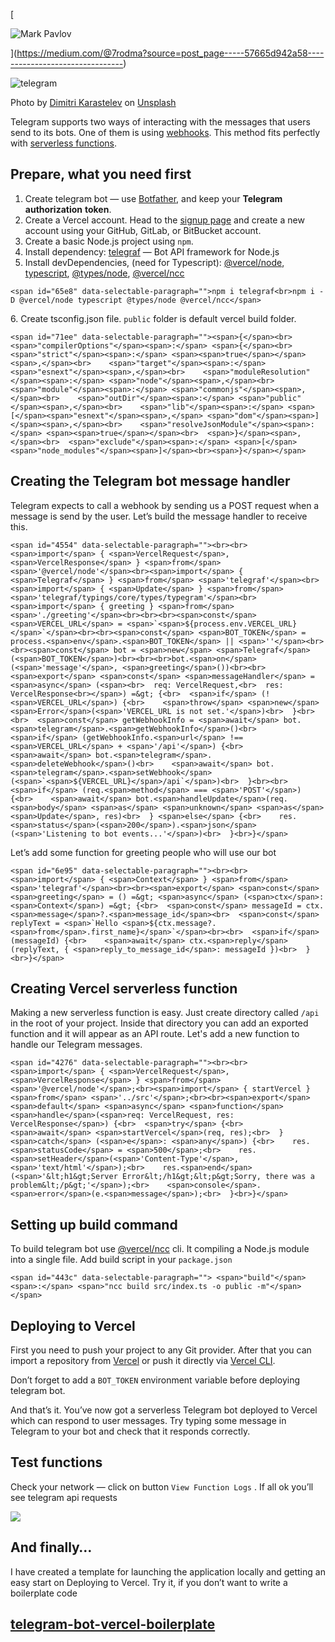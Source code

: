 [

![Mark Pavlov](https://miro.medium.com/v2/da:true/resize:fill:88:88/0*4M6MGD1oL3N8O62e)



](https://medium.com/@7rodma?source=post_page-----57665d942a58--------------------------------)

![telegram](https://miro.medium.com/v2/resize:fit:875/0*NjfkZAvKJstvmBHt)

Photo by [Dimitri Karastelev](https://unsplash.com/@dkfra19?utm_source=medium&utm_medium=referral) on [Unsplash](https://unsplash.com/?utm_source=medium&utm_medium=referral)

Telegram supports two ways of interacting with the messages that users send to its bots. One of them is using [webhooks](https://en.wikipedia.org/wiki/Webhook). This method fits perfectly with [serverless functions](https://en.wikipedia.org/wiki/Serverless_computing).

## Prepare, what you need first

1.  Create telegram bot — use [Botfather](https://t.me/botfather), and keep your **Telegram authorization** **token**.
2.  Create a Vercel account. Head to the [signup page](https://vercel.com/signup) and create a new account using your GitHub, GitLab, or BitBucket account.
3.  Create a basic Node.js project using `npm`.
4.  Install dependency: [telegraf](https://www.npmjs.com/package/telegraf) — Bot API framework for Node.js
5.  Install devDependencies, (need for Typescript): [@vercel/node](https://www.npmjs.com/package/@vercel/node), [typescript](https://www.npmjs.com/package/typescript), [@types/node](https://www.npmjs.com/package/@types/node), [@vercel/ncc](https://www.npmjs.com/package/@vercel/ncc)

```
<span id="65e8" data-selectable-paragraph="">npm i telegraf<br>npm i -D @vercel/node typescript @types/node @vercel/ncc</span>
```

6\. Create tsconfig.json file. `public` folder is default vercel build folder.

```
<span id="71ee" data-selectable-paragraph=""><span>{</span><br>  <span>"compilerOptions"</span><span>:</span> <span>{</span><br>    <span>"strict"</span><span>:</span> <span><span>true</span></span><span>,</span><br>    <span>"target"</span><span>:</span> <span>"esnext"</span><span>,</span><br>    <span>"moduleResolution"</span><span>:</span> <span>"node"</span><span>,</span><br>    <span>"module"</span><span>:</span> <span>"commonjs"</span><span>,</span><br>    <span>"outDir"</span><span>:</span> <span>"public"</span><span>,</span><br>    <span>"lib"</span><span>:</span> <span>[</span><span>"esnext"</span><span>,</span> <span>"dom"</span><span>]</span><span>,</span><br>    <span>"resolveJsonModule"</span><span>:</span> <span><span>true</span></span><br>  <span>}</span><span>,</span><br>  <span>"exclude"</span><span>:</span> <span>[</span><span>"node_modules"</span><span>]</span><br><span>}</span></span>
```

## Creating the Telegram bot message handler

Telegram expects to call a webhook by sending us a POST request when a message is send by the user. Let’s build the message handler to receive this.

```
<span id="4554" data-selectable-paragraph=""><br><br><span>import</span> { <span>VercelRequest</span>, <span>VercelResponse</span> } <span>from</span> <span>'@vercel/node'</span><br><span>import</span> { <span>Telegraf</span> } <span>from</span> <span>'telegraf'</span><br><span>import</span> { <span>Update</span> } <span>from</span> <span>'telegraf/typings/core/types/typegram'</span><br><span>import</span> { greeting } <span>from</span> <span>'./greeting'</span><br><br><br><span>const</span> <span>VERCEL_URL</span> = <span>`<span>${process.env.VERCEL_URL}</span>`</span><br><br><span>const</span> <span>BOT_TOKEN</span> = process.<span>env</span>.<span>BOT_TOKEN</span> || <span>''</span><br><br><span>const</span> bot = <span>new</span> <span>Telegraf</span>(<span>BOT_TOKEN</span>)<br><br><br>bot.<span>on</span>(<span>'message'</span>, <span>greeting</span>())<br><br><span>export</span> <span>const</span> <span>messageHandler</span> = <span>async</span> (<span><br>  req: VercelRequest,<br>  res: VercelResponse<br></span>) =&gt; {<br>  <span>if</span> (!<span>VERCEL_URL</span>) {<br>    <span>throw</span> <span>new</span> <span>Error</span>(<span>'VERCEL_URL is not set.'</span>)<br>  }<br><br>  <span>const</span> getWebhookInfo = <span>await</span> bot.<span>telegram</span>.<span>getWebhookInfo</span>()<br>  <span>if</span> (getWebhookInfo.<span>url</span> !== <span>VERCEL_URL</span> + <span>'/api'</span>) {<br>    <span>await</span> bot.<span>telegram</span>.<span>deleteWebhook</span>()<br>    <span>await</span> bot.<span>telegram</span>.<span>setWebhook</span>(<span>`<span>${VERCEL_URL}</span>/api`</span>)<br>  }<br><br>  <span>if</span> (req.<span>method</span> === <span>'POST'</span>) {<br>    <span>await</span> bot.<span>handleUpdate</span>(req.<span>body</span> <span>as</span> <span>unknown</span> <span>as</span> <span>Update</span>, res)<br>  } <span>else</span> {<br>    res.<span>status</span>(<span>200</span>).<span>json</span>(<span>'Listening to bot events...'</span>)<br>  }<br>}</span>
```

Let’s add some function for greeting people who will use our bot

```
<span id="6e95" data-selectable-paragraph=""><br><br><span>import</span> { <span>Context</span> } <span>from</span> <span>'telegraf'</span><br><br><span>export</span> <span>const</span> <span>greeting</span> = () =&gt; <span>async</span> (<span>ctx</span>: <span>Context</span>) =&gt; {<br>  <span>const</span> messageId = ctx.<span>message</span>?.<span>message_id</span><br>  <span>const</span> replyText = <span>`Hello <span>${ctx.message?.<span>from</span>.first_name}</span>`</span><br><br>  <span>if</span> (messageId) {<br>    <span>await</span> ctx.<span>reply</span>(replyText, { <span>reply_to_message_id</span>: messageId })<br>  }<br>}</span>
```

## Creating Vercel serverless function

Making a new serverless function is easy. Just create directory called `/api` in the root of your project. Inside that directory you can add an exported function and it will appear as an API route. Let's add a new function to handle our Telegram messages.

```
<span id="4276" data-selectable-paragraph=""><br><br><span>import</span> { <span>VercelRequest</span>, <span>VercelResponse</span> } <span>from</span> <span>'@vercel/node'</span>;<br><span>import</span> { startVercel } <span>from</span> <span>'../src'</span>;<br><br><span>export</span> <span>default</span> <span>async</span> <span>function</span> <span>handle</span>(<span>req: VercelRequest, res: VercelResponse</span>) {<br>  <span>try</span> {<br>    <span>await</span> <span>startVercel</span>(req, res);<br>  } <span>catch</span> (<span>e</span>: <span>any</span>) {<br>    res.<span>statusCode</span> = <span>500</span>;<br>    res.<span>setHeader</span>(<span>'Content-Type'</span>, <span>'text/html'</span>);<br>    res.<span>end</span>(<span>'&lt;h1&gt;Server Error&lt;/h1&gt;&lt;p&gt;Sorry, there was a problem&lt;/p&gt;'</span>);<br>    <span>console</span>.<span>error</span>(e.<span>message</span>);<br>  }<br>}</span>
```

## Setting up build command

To build telegram bot use [@vercel/ncc](https://www.npmjs.com/package/@vercel/ncc) cli. It compiling a Node.js module into a single file. Add build script in your `package.json`

```
<span id="443c" data-selectable-paragraph=""> <span>"build"</span><span>:</span> <span>"ncc build src/index.ts -o public -m"</span></span>
```

## Deploying to Vercel

First you need to push your project to any Git provider. After that you can import a repository from [Vercel](https://vercel.com/) or push it directly via [Vercel CLI](https://vercel.com/docs/cli).

Don’t forget to add a `BOT_TOKEN` environment variable before deploying telegram bot.

And that’s it. You’ve now got a serverless Telegram bot deployed to Vercel which can respond to user messages. Try typing some message in Telegram to your bot and check that it responds correctly.

## Test functions

Check your network — click on button `View Function Logs` . If all ok you’ll see telegram api requests

![](https://miro.medium.com/v2/resize:fit:875/1*xElsr0Yq_xUmxIQuJlNpuw.png)

## And finally…

I have created a template for launching the application locally and getting an easy start on Deploying to Vercel. Try it, if you don’t want to write a boilerplate code

## [telegram-bot-vercel-boilerplate](https://github.com/m7mark/telegram-bot-vercel-boilerplate)